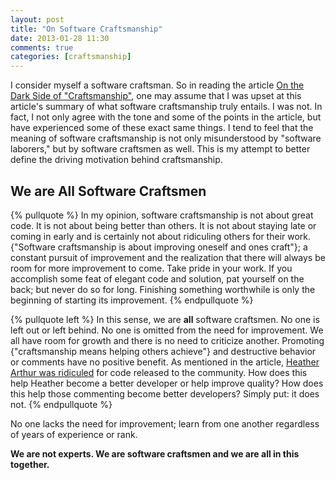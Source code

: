 ```yaml
---
layout: post
title: "On Software Craftsmanship"
date: 2013-01-28 11:30
comments: true
categories: [craftsmanship]
---
```

I consider myself a software craftsman. So in reading the article <a href="http://www.javaworld.com/community/?q=node/8649" title="On the Dark Side of Craftsmanship">On the Dark Side of "Craftsmanship"</a>, one may assume that I was upset at this article's summary of what software craftsmanship truly entails. I was not. In fact, I not only agree with the tone and some of the points in the article, but have experienced some of these exact same things. I tend to feel that the meaning of software craftsmanship is not only misunderstood by "software laborers," but by software craftsmen as well. This is my attempt to better define the driving motivation behind craftsmanship. <!--More-->

We are All Software Craftsmen
----------------------------------
{% pullquote %}
In my opinion, software craftsmanship is not about great code. It is not about being better than others. It is not about staying
late or coming in early and is certainly not about ridiculing others for their work. {"Software craftsmanship is about
improving oneself and ones craft"}; a constant pursuit of improvement and the realization that there will always be
room for more improvement to come. Take pride in your work. If you accomplish some feat of elegant code and solution,
 pat yourself on the back; but never do so for long. Finishing something worthwhile is only the beginning of starting
  its improvement.
{% endpullquote %}

{% pullquote left %}
In this sense, we are **all** software craftsmen. No one is left out or left behind. No one is omitted from the need for improvement. We all have room for growth and there is no need to criticize another. Promoting {"craftsmanship means helping others achieve"} and destructive behavior or comments have no positive benefit. As mentioned in the article, <a href="http://harthur.wordpress.com/2013/01/24/771/">Heather Arthur was ridiculed</a> for code released to the community. How does this help Heather become a better developer or help improve quality? How does this help those commenting become better developers? Simply put: it does not.
{% endpullquote %}

No one lacks the need for improvement; learn from one another regardless of years of experience or rank.

**We are not experts. We are software craftsmen and we are all in this
together.**